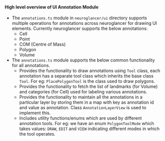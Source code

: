 #### High level overview of UI Annotation Module
- The `annotations.ts` module in `neuroglancer/ui` directory supports multiple operations for annotations across neuroglancer for drawing UI elements. Currently neuroglancer supports the below annotations:
  - Cell
  - Point
  - COM (Centre of Mass)
  - Polygon
  - Volume
- The `annotations.ts` module supports the below common functionality for all annotations.
   - Provides the functionality to draw annotations using `Tool` class, each annotation has a separate tool class which inherits the base class `Tool`. For eg: `PlacePolygonTool` is the class used to draw polygons.
   - Provides the functionality to fetch the list of landmarks (for Volume) and categories (for Cell) used for labeling various annotations.
   - Provides the functionality to maintain all the annotations in a particular layer by storing them in a map with key as annotation id and value as annotation. Class `AnnotationLayerView` is used to implement this.
   - Includes utility functions/enums which are used by different annotation tools. For eg: we have an enum `PolygonToolMode` which takes values: `DRAW`, `EDIT` and `VIEW` indicating different modes in which the tool operates.
